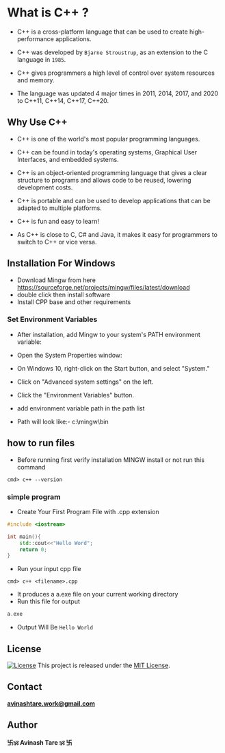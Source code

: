 # What is C++ ?

- C++ is a cross-platform language that can be used to create high-performance applications.

- C++ was developed by `Bjarne Stroustrup`, as an extension to the C language in `1985`.

- C++ gives programmers a high level of control over system resources and memory.

- The language was updated 4 major times in 2011, 2014, 2017, and 2020 to C++11, C++14, C++17, C++20.

## Why Use C++

- C++ is one of the world's most popular programming languages.

- C++ can be found in today's operating systems, Graphical User Interfaces, and embedded systems.

- C++ is an object-oriented programming language that gives a clear structure to programs and allows code to be reused, lowering development costs.

- C++ is portable and can be used to develop applications that can be adapted to multiple platforms.
-  C++ is fun and easy to learn!

- As C++ is close to C, C# and Java, it makes it easy for programmers to switch to C++ or vice versa.

## Installation For Windows

- Download Mingw from here https://sourceforge.net/projects/mingw/files/latest/download
- double click then install software 
- Install CPP base and other requirements
### Set Environment Variables
 - After installation, add Mingw to your system's PATH environment variable:

- Open the System Properties window:
- On Windows 10, right-click on the Start button, and select "System."
- Click on "Advanced system settings" on the left.
- Click the "Environment Variables" button.
- add environment variable path in the path list
- Path will look like:- c:\mingw\bin

## how to run files
- Before running first verify installation MINGW install or not run this command

```shell
cmd> c++ --version
```
### simple program
- Create Your First Program File with <filename>.cpp extension
```cpp
#include <iostream>

int main(){
    std::cout<<"Hello Word";
    return 0;
}
```
- Run your input cpp file
```shell
cmd> c++ <filename>.cpp
```
- It produces a a.exe file on your current working directory
- Run this file for output
```cpp
a.exe
```
* Output Will Be
`` Hello World ``


## License


[![License](https://img.shields.io/badge/License-MIT-blue.svg)](https://opensource.org/licenses/MIT)
This project is released under the [MIT License](LICENSE).  


## Contact

**[avinashtare.work@gmail.com](mailto:avinashtare.work@gmail.com)**

## Author
**卐🕉 Avinash Tare 🕉 卐**
